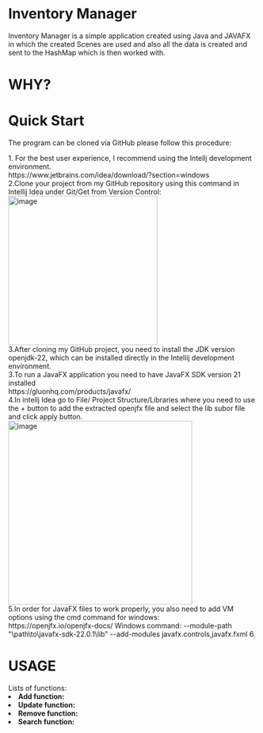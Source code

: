 # Inventory Manager
Inventory Manager is a simple application created using Java and JAVAFX in which the created Scenes are used and also all the data is created and sent to the HashMap which is then worked with.

# WHY?


# Quick Start
The program can be cloned via GitHub please follow this procedure:
<div>1. For the best user experience, I recommend using the Intellj development environment.</div>
  https://www.jetbrains.com/idea/download/?section=windows
<div>2.Clone your project from my GitHub repository using this command in Intellij Idea under Git/Get from Version Control:</div>
   <command> <img width="301" alt="image" src="https://github.com/Niko77g/MyJAVAProject/assets/94113127/3bbd0440-15d9-4fcd-9597-f92a607f8753">

<div>3.After cloning my GitHub project, you need to install the JDK version openjdk-22, which can be installed directly in the Intellij development environment. </div>
<div>3.To run a JavaFX application you need to have JavaFX SDK version 21 installed </div>
  https://gluonhq.com/products/javafx/
<div>4.In intellj Idea go to File/ Project Structure/Libraries where you need to use the + button to add the extracted openjfx file and select the lib subor file and click apply button. </div>
  <img width="371" alt="image" src="https://github.com/Niko77g/MyJAVAProject/assets/94113127/65cc4277-b754-49b8-b5ec-71a478cea892">

<div>5.In order for JavaFX files to work properly, you also need to add VM options using the cmd command for windows: </div>
  https://openjfx.io/openjfx-docs/
  Windows command: --module-path "\path\to\javafx-sdk-22.0.1\lib" --add-modules javafx.controls,javafx.fxml
6. 
 
# USAGE 
<div>Lists of functions: </div>
<li><strong>Add function:</strong></li>
<li><strong>Update function:</strong></li>
<li><strong>Remove function:</strong></li>
<li><strong>Search function:</strong></li>
